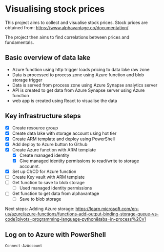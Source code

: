 # Visualising stock prices

This project aims to collect and visualise stock prices. Stock prices are obtained from: https://www.alphavantage.co/documentation/

The project then aims to find correlations between prices and fundamentals.

## Basic overview of data lake
 - Azure function using http trigger loads pricing to data lake raw zone
 - Data is processed to process zone using Azure function and blob storage trigger
 - Data is served from process zone using Azure Synapse analytics server
  - API is created to get data from Azure Synapse server using Azure function
  - web app is created using React to visualise the data

## Key infrastructure steps
 - [x] Create resource group
 - [x] Create data lake with storage account using hot tier
 - [x] Create ARM template and deploy using PowerShell
 - [x] Add deploy to Azure button to Github
 - [x] Create Azure function with ARM template
    - [x] Create managed identity
    - [x] Give managed identity permissions to read/write to storage accounnt.
 - [x] Set up CI/CD for Azure function
 - [ ] Create Key vault with ARM template
 - [ ] Get function to save to blob storage
     - [ ] Used managed identity permissions
 - [ ] Get function to get data from alphavantage
      - [ ] Save to blob storage

Next steps:
Adding Azure storage:
https://learn.microsoft.com/en-us/azure/azure-functions/functions-add-output-binding-storage-queue-vs-code?pivots=programming-language-python&tabs=in-process%2Cv1

## Log on to Azure with PowerShell
```
Connect-AzAccount
```